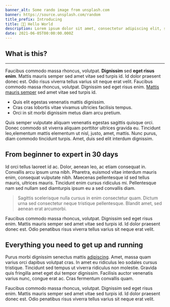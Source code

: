 ```yaml
---
banner_alt: Some rando image from unsplash.com
banner: https://source.unsplash.com/random
title_prefix: Introducing
title: 👋🏻 Hello World
description: Lorem ipsum dolor sit amet, consectetur adipiscing elit, sed do eiusmod tempor incididunt ut labore et dolore magna aliqua
date: 2021-06-05T00:00:00.000Z
---
```


## What is this?

---

Faucibus commodo massa rhoncus, volutpat. <strong>Dignissim</strong> sed <strong>eget risus enim</strong>. Mattis mauris semper sed amet vitae sed turpis id. Id dolor praesent donec est. Odio risus viverra tellus varius sit neque erat velit. Faucibus commodo massa rhoncus, volutpat. Dignissim sed eget risus enim. [Mattis mauris semper](#) sed amet vitae sed turpis id.

<ul>
	<li>Quis elit egestas venenatis mattis dignissim.</li>
	<li>Cras cras lobortis vitae vivamus ultricies facilisis tempus.</li>
	<li>Orci in sit morbi dignissim metus diam arcu pretium.</li>
</ul>

Quis semper vulputate aliquam venenatis egestas sagittis quisque orci. Donec commodo sit viverra aliquam porttitor ultrices gravida eu. Tincidunt leo,elementum mattis elementum ut nisl, justo, amet, mattis. Nunc purus, diam commodo tincidunt turpis. Amet, duis sed elit interdum dignissim.

## From beginner to expert in 30 days

Id orci tellus laoreet id ac. Dolor, aenean leo, ac etiam consequat in. Convallis arcu ipsum urna nibh. Pharetra, euismod vitae interdum mauris enim, consequat vulputate nibh. Maecenas pellentesque id sed tellus mauris, ultrices mauris. Tincidunt enim cursus ridiculus mi. Pellentesque nam sed nullam sed diamturpis ipsum eu a sed convallis diam.

> Sagittis scelerisque nulla cursus in enim consectetur quam. Dictum urna sed consectetur neque tristique pellentesque. Blandit amet, sed aenean erat arcumorbi.

Faucibus commodo massa rhoncus, volutpat. Dignissim sed eget risus enim. Mattis mauris semper sed amet vitae sed turpis id. Id dolor praesent donec est. Odio penatibus risus viverra tellus varius sit neque erat velit.

<X-Figure src="https://source.unsplash.com/random" caption="Sagittis scelerisque nulla cursus in enim consectetur quam" />

## Everything you need to get up and running

Purus morbi dignissim senectus mattis <a href="#">adipiscing</a>. Amet, massa quam varius orci dapibus volutpat cras. In amet eu ridiculus leo sodales cursus tristique. Tincidunt sed tempus ut viverra ridiculus non molestie. Gravida quis fringilla amet eget dui tempor dignissim. Facilisis auctor venenatis varius nunc, congue erat ac. Cras fermentum convallis quam.

Faucibus commodo massa rhoncus, volutpat. Dignissim sed eget risus enim. Mattis mauris semper sed amet vitae sed turpis id. Id dolor praesent donec est. Odio penatibus risus viverra tellus varius sit neque erat velit.
